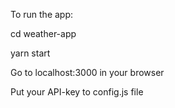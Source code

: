 To run the app:


cd weather-app

yarn start

Go to localhost:3000 in your browser


Put your API-key to config.js file
